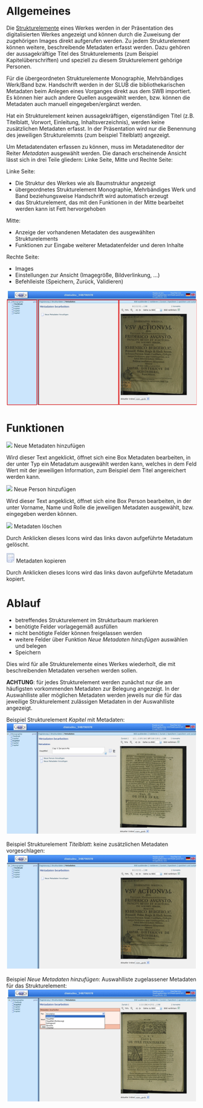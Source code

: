 # Allgemeines

Die [Strukturelemente](Strukturdaten-bearbeiten) eines Werkes werden in der Präsentation des digitalisierten Werkes angezeigt und können durch die Zuweisung der zugehörigen Images direkt aufgerufen werden. Zu jedem Strukturelement können weitere, beschreibende Metadaten erfasst werden. Dazu gehören der aussagekräftige Titel des Strukturelements (zum Beispiel Kapitelüberschriften) und speziell zu diesem Strukturelement gehörige Personen.

Für die übergeordneten Strukturelemente Monographie, Mehrbändiges Werk/Band bzw. Handschrift werden in der SLUB die bibliothekarischen Metadaten beim Anlegen eines Vorganges direkt aus dem SWB importiert. Es können hier auch andere Quellen ausgewählt werden, bzw. können die Metadaten auch manuell eingegeben/ergänzt werden.

Hat ein Strukturelement keinen aussagekräftigen, eigenständigen Titel (z.B. Titelblatt, Vorwort, Einleitung, Inhaltsverzeichnis), werden keine zusätzlichen Metadaten erfasst. In der Präsentation wird nur die Benennung des jeweiligen Strukturelemnts (zum beispiel Titelblatt) angezeigt.

Um Metadatendaten erfassen zu können, muss im Metadateneditor der Reiter *Metadaten* ausgewählt werden. Die danach erscheinende Ansicht lässt sich in drei Teile gliedern: Linke Seite, Mitte und Rechte Seite:

Linke Seite:

* Die Struktur des Werkes wie als Baumstruktur angezeigt
* übergeordnetes Strukturelement Monographie, Mehrbändiges Werk und Band beziehungsweise Handschrift wird automatisch erzeugt
* das Strukturelement, das mit den Funktionen in der Mitte bearbeitet werden kann ist Fett hervorgehoben

Mitte:

* Anzeige der vorhandenen Metadaten des ausgewählten Strukturelements 
* Funktionen zur Eingabe weiterer Metadatenfelder und deren Inhalte

Rechte Seite:

* Images
* Einstellungen zur Ansicht (Imagegröße, Bildverlinkung, …)
* Befehlleiste (Speichern, Zurück, Validieren)

![](images/Metadaten4.jpg)
 
# Funktionen

![](images/Icon_Metadaten_hinzufügen.jpg) Neue Metadaten hinzufügen

Wird dieser Text angeklickt, öffnet sich eine Box Metadaten bearbeiten, in der unter Typ ein Metadatum ausgewählt werden kann, welches in dem Feld Wert mit der jeweiligen Information, zum Beispiel dem Titel angereichert werden kann.


![](images/Icon_Personen_hinzufügen.jpg) Neue Person hinzufügen

Wird dieser Text angeklickt, öffnet sich eine Box Person bearbeiten, in der unter Vorname, Name und Rolle die jeweiligen Metadaten ausgewählt, bzw. eingegeben werden können.


![](images/Icon_Metadaten_löschen.jpg) Metadaten löschen

Durch Anklicken dieses Icons wird das links davon aufgeführte Metadatum gelöscht.


![](images/Icon_Metadaten_kopieren.jpg) Metadaten kopieren

Durch Anklicken dieses Icons wird das links davon aufgeführte Metadatum kopiert.


# Ablauf

* betreffendes Strukturelement im Strukturbaum markieren
* benötigte Felder vorlagegemäß ausfüllen
* nicht benötigte Felder können freigelassen werden
* weitere Felder über Funktion *Neue Metadaten hinzufügen* auswählen und belegen
* Speichern

Dies wird für alle Strukturelemente eines Werkes wiederholt, die mit beschreibenden Metadaten versehen werden sollen.

**ACHTUNG**: für jedes Strukturelement werden zunächst nur die am häufigsten vorkommenden Metadaten zur Belegung angezeigt. In der Auswahlliste aller möglichen Metadaten werden jeweils nur die für das jeweilige Strukturelement zulässigen Metadaten in der Auswahlliste angezeigt.
 

Beispiel Strukturelement *Kapitel* mit Metadaten:
![](images/Metadaten2.jpg)
 

Beispiel Strukturelement *Titelblatt*: keine zusätzlichen Metadaten vorgeschlagen:
![](images/Metadaten1.jpg)
 

Beispiel *Neue Metadaten hinzufügen*: Auswahlliste zugelassener Metadaten für das Strukturelement:
![](images/Metadaten3.jpg)
 

